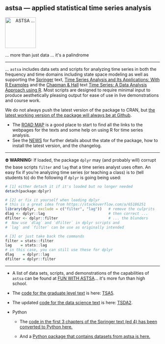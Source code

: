 

## astsa &mdash; applied statistical time series analysis

<img src="https://github.com/nickpoison/astsa/blob/master/fun_with_astsa/figs/astsa.gif" alt="&nbsp; &nbsp; ASTSA ..."  height="100">

... more than just data ... it's a palindrome

---

... `astsa` includes data sets and scripts for analyzing time series in both the frequency and time domains including state space modeling as well as supporting the [Springer](https://link.springer.com/book/9783031705830) text, [Time Series Analysis and Its Applications: With R Examples](https://github.com/nickpoison/tsa5/blob/main/textRcode.md)  and the [Chapman & Hall](https://www.routledge.com/Time-Series-A-Data-Analysis-Approach-Using-R/Shumway-Stoffer/p/book/9780367221096) text  [Time Series: A Data Analysis Approach using R](https://github.com/nickpoison/tsda/blob/main/Rcode.md).  Most scripts are designed to require minimal input to produce aesthetically pleasing output for ease of use in live demonstrations and course work.




We do not always push the latest version of the package to CRAN, but [the latest working version of the package will always be at Github](https://github.com/nickpoison/astsa/).

* The [ROAD MAP](https://nickpoison.github.io/) is a good place to start to find all the links to the webpages for the texts and some help on using R for time series analysis. 
* See the [NEWS](https://github.com/nickpoison/astsa/blob/master/NEWS.md) for further details about the state of the package, how to install the latest version, and the changelog.

---

&#9940; __WARNING:__  If loaded, the package `dplyr` may (and probably will) corrupt the base scripts `filter` and `lag` that a time series analyst uses often. An easy fix if you’re analyzing time series (or teaching a class) is to (tell students to) do the following if `dplyr` is going being used:

```r
# [1] either detach it if it's loaded but no longer needed
detach(package:dplyr)  

# [2] or fix it yourself when loading dplyr 
# this is a great idea from https://stackoverflow.com/a/65186251
library(dplyr, exclude = c("filter", "lag"))   # remove the culprits
dlag <- dplyr::lag                             # then correct ... 
dfilter <- dplyr::filter                       # ... the blunders
#  Now use `dlag` and `dfilter` in dplyr scripts and
# `lag` and `filter` can be use as originally intended

# [3] or just take back the commands
filter = stats::filter
lag    = stats::lag
# in this case, you can still use these for dplyr
dlag    = dplyr::lag     
dfilter = dplyr::filter 
```

---


* A list of data sets, scripts, and demonstrations of the capabilities of `astsa` can be found  at [FUN WITH ASTSA](https://github.com/nickpoison/astsa/blob/master/fun_with_astsa/fun_with_astsa.md)...  it's more fun than high school.


* The [code for the graduate level text](https://github.com/nickpoison/tsa5/blob/master/textRcode.md) is here: [TSA5](https://github.com/nickpoison/tsa5/blob/master/textRcode.md).

* The updated [code for the data science text](https://github.com/nickpoison/tsda2/blob/master/Rcode.md) is here: [TSDA2](https://github.com/nickpoison/tsda2/blob/master/Rcode.md).

* Python

   - The [code in the first 3 chapters of the Springer text (ed 4) has been converted to Python here.](https://github.com/borisgarbuzov/tsa4-python/tree/master/src) 

   - And a [Python package that contains datasets from astsa is here.](https://pypi.org/project/astsadata/)







